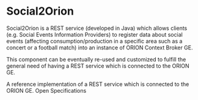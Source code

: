 # Social2Orion
Social2Orion is a REST service (developed in Java) which allows clients (e.g. Social Events Information Providers) to register data about social events (affecting consumption/production in a specific area such as a concert or a football match) into an instance of ORION Context Broker GE.

This component can be eventually re-used and customized to fulfill the general need of having a REST service which is connected to the ORION GE.

A reference implementation of a REST service which is connected to the ORION GE.
Open Specifications


